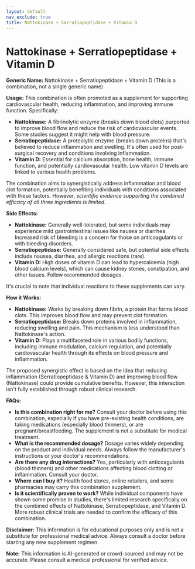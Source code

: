 ```yaml
---
layout: default
nav_exclude: true
title: Nattokinase + Serratiopeptidase + Vitamin D
---
```


# Nattokinase + Serratiopeptidase + Vitamin D

**Generic Name:** Nattokinase + Serratiopeptidase + Vitamin D (This is a combination, not a single generic name)

**Usage:**  This combination is often promoted as a supplement for supporting cardiovascular health, reducing inflammation, and improving immune function.  Specifically:

* **Nattokinase:**  A fibrinolytic enzyme (breaks down blood clots) purported to improve blood flow and reduce the risk of cardiovascular events.  Some studies suggest it might help with blood pressure.
* **Serratiopeptidase:** A proteolytic enzyme (breaks down proteins) that's believed to reduce inflammation and swelling. It's often used for post-surgical recovery and conditions involving inflammation.
* **Vitamin D:** Essential for calcium absorption, bone health, immune function, and potentially cardiovascular health.  Low vitamin D levels are linked to various health problems.

The combination aims to synergistically address inflammation and blood clot formation, potentially benefiting individuals with conditions associated with these factors. However, *scientific evidence supporting the combined efficacy of all three ingredients is limited*.

**Side Effects:**

* **Nattokinase:** Generally well-tolerated, but some individuals may experience mild gastrointestinal issues like nausea or diarrhea.  Increased risk of bleeding is a concern for those on anticoagulants or with bleeding disorders.
* **Serratiopeptidase:** Generally considered safe, but potential side effects include nausea, diarrhea, and allergic reactions (rare).
* **Vitamin D:** High doses of vitamin D can lead to hypercalcemia (high blood calcium levels), which can cause kidney stones, constipation, and other issues.  Follow recommended dosages.

It's crucial to note that individual reactions to these supplements can vary.


**How it Works:**

* **Nattokinase:** Works by breaking down fibrin, a protein that forms blood clots. This improves blood flow and may prevent clot formation.
* **Serratiopeptidase:** Breaks down proteins involved in inflammation, reducing swelling and pain. This mechanism is less understood than Nattokinase's action.
* **Vitamin D:** Plays a multifaceted role in various bodily functions, including immune modulation, calcium regulation, and potentially cardiovascular health through its effects on blood pressure and inflammation.

The proposed synergistic effect is based on the idea that reducing inflammation (Serratiopeptidase & Vitamin D) and improving blood flow (Nattokinase) could provide cumulative benefits.  However, this interaction isn't fully established through robust clinical research.

**FAQs:**

* **Is this combination right for me?**  Consult your doctor before using this combination, especially if you have pre-existing health conditions, are taking medications (especially blood thinners), or are pregnant/breastfeeding.  The supplement is not a substitute for medical treatment.
* **What is the recommended dosage?**  Dosage varies widely depending on the product and individual needs.  Always follow the manufacturer's instructions or your doctor's recommendations.
* **Are there any drug interactions?**  Yes, particularly with anticoagulants (blood thinners) and other medications affecting blood clotting or inflammation. Consult your doctor.
* **Where can I buy it?**  Health food stores, online retailers, and some pharmacies may carry this combination supplement.
* **Is it scientifically proven to work?**  While individual components have shown some promise in studies, there's limited research specifically on the combined effects of Nattokinase, Serratiopeptidase, and Vitamin D.  More robust clinical trials are needed to confirm the efficacy of this combination.


**Disclaimer:** This information is for educational purposes only and is not a substitute for professional medical advice. Always consult a doctor before starting any new supplement regimen.


**Note:** This information is AI-generated or crowd-sourced and may not be accurate. Please consult a medical professional for verified advice.